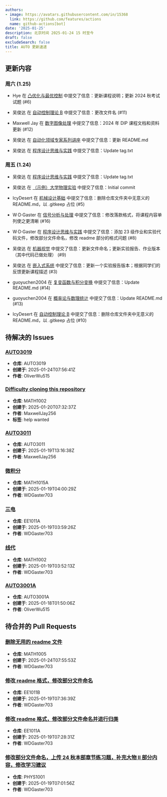 ```yaml
---
authors:
- image: https://avatars.githubusercontent.com/in/15368
  link: https://github.com/features/actions
  name: github-actions[bot]
date: '2025-01-25'
description: 北京时间 2025-01-24 15 时至今
draft: false
excludeSearch: false
title: AUTO 更新速递
---
```


## 更新内容

### 周六 (1.25)

- Hye 在 [凸优化与最优控制](https://github.com/HITSZ-OpenAuto/AUTO5023) 中提交了信息：更新课程说明；更新 2024 秋考试试题 (#6)

- 吴俊达 在 [自动控制理论 B](https://github.com/HITSZ-OpenAuto/AUTO3001B) 中提交了信息：更改文件名 (#11)

- Maxwell Jay 在 [数字图像处理](https://github.com/HITSZ-OpenAuto/AUTO3003) 中提交了信息：2024 年 DIP 课程文档和资料更新 (#12)

- 吴俊达 在 [自动化领域专家系列讲座](https://github.com/HITSZ-OpenAuto/AUTO3022) 中提交了信息：更新 README.md

- 吴俊达 在 [程序设计思维与实践](https://github.com/HITSZ-OpenAuto/COMP1011) 中提交了信息：Update tag.txt

### 周五 (1.24)

- 吴俊达 在 [程序设计思维与实践](https://github.com/HITSZ-OpenAuto/COMP1011) 中提交了信息：Update tag.txt

- 吴俊达 在 [（示例）大学物理实验](https://github.com/HITSZ-OpenAuto/MATH4001) 中提交了信息：Initial commit

- IcyDesert 在 [机械设计基础](https://github.com/HITSZ-OpenAuto/MECH2010) 中提交了信息：删除仓库文件夹中无意义的 README.md，以 .gitkeep 占位 (#5)

- W·D·Gaster 在 [信号分析与处理](https://github.com/HITSZ-OpenAuto/AUTO2005) 中提交了信息：修改落款格式，将课程内容单列使之更清晰 (#16)

- W·D·Gaster 在 [程序设计思维与实践](https://github.com/HITSZ-OpenAuto/COMP1011) 中提交了信息：添加 23 级作业和实验代码文件，修改部分文件命名，修改 readme 部分的格式问题 (#8)

- 吴俊达 在 [机器视觉](https://github.com/HITSZ-OpenAuto/AUTO3006) 中提交了信息：更新文件命名；更新实验报告、作业版本（其中代码已做处理） (#9)

- 吴俊达 在 [嵌入式系统](https://github.com/HITSZ-OpenAuto/AUTO3024) 中提交了信息：更新一个实验报告版本；根据同学们的反馈更新课程描述 (#3)

- guoyuchen2004 在 [复变函数与积分变换](https://github.com/HITSZ-OpenAuto/MATH1005) 中提交了信息：Update README.md (#14)

- guoyuchen2004 在 [概率论与数理统计](https://github.com/HITSZ-OpenAuto/MATH1004) 中提交了信息：Update README.md (#13)

- IcyDesert 在 [自动控制理论 B](https://github.com/HITSZ-OpenAuto/AUTO3001B) 中提交了信息：删除仓库文件夹中无意义的 README.md，以 .gitkeep 占位 (#10)

## 待解决的 Issues

### [AUTO3019](https://github.com/HITSZ-OpenAuto/AUTO3019/issues/2)

- **仓库**: AUTO3019
- **创建于**: 2025-01-24T07:56:41Z
- **作者**: OliverWu515

### [Difficulty cloning this repository](https://github.com/HITSZ-OpenAuto/MATH1002/issues/13)

- **仓库**: MATH1002
- **创建于**: 2025-01-20T07:32:37Z
- **作者**: MaxwellJay256
- **标签**: help wanted

### [AUTO3011](https://github.com/HITSZ-OpenAuto/AUTO3011/issues/4)

- **仓库**: AUTO3011
- **创建于**: 2025-01-19T13:16:38Z
- **作者**: MaxwellJay256

### [微积分](https://github.com/HITSZ-OpenAuto/MATH1015A/issues/12)

- **仓库**: MATH1015A
- **创建于**: 2025-01-19T04:00:29Z
- **作者**: WDGaster703

### [三电](https://github.com/HITSZ-OpenAuto/EE1011A/issues/8)

- **仓库**: EE1011A
- **创建于**: 2025-01-19T03:59:26Z
- **作者**: WDGaster703

### [线代](https://github.com/HITSZ-OpenAuto/MATH1002/issues/12)

- **仓库**: MATH1002
- **创建于**: 2025-01-19T03:52:13Z
- **作者**: WDGaster703

### [AUTO3001A](https://github.com/HITSZ-OpenAuto/AUTO3001A/issues/9)

- **仓库**: AUTO3001A
- **创建于**: 2025-01-18T01:50:06Z
- **作者**: OliverWu515

## 待合并的 Pull Requests

### [删除无用的 readme 文件](https://github.com/HITSZ-OpenAuto/MATH1005/pull/16)

- **仓库**: MATH1005
- **创建于**: 2025-01-24T07:55:53Z
- **作者**: WDGaster703

### [修改 readme 格式，修改部分文件命名](https://github.com/HITSZ-OpenAuto/EE1011B/pull/12)

- **仓库**: EE1011B
- **创建于**: 2025-01-19T07:36:39Z
- **作者**: WDGaster703

### [修改 readme 格式，修改部分文件命名并进行归类](https://github.com/HITSZ-OpenAuto/EE1011A/pull/9)

- **仓库**: EE1011A
- **创建于**: 2025-01-19T07:28:31Z
- **作者**: WDGaster703

### [修改部分文件命名，上传 24 秋本部章节练习题，补充大物 II 部分内容，修改学习建议](https://github.com/HITSZ-OpenAuto/PHYS1001/pull/11)

- **仓库**: PHYS1001
- **创建于**: 2025-01-19T07:01:56Z
- **作者**: WDGaster703

